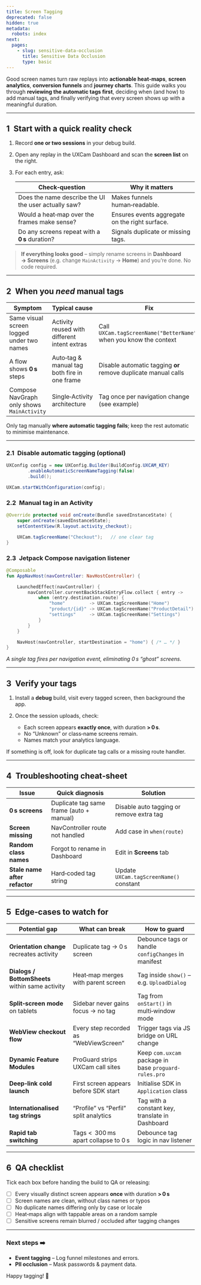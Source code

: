 ```yaml
---
title: Screen Tagging
deprecated: false
hidden: true
metadata:
  robots: index
next:
  pages:
    - slug: sensitive-data-occlusion
      title: Sensitive Data Occlusion
      type: basic
---
```

Good screen names turn raw replays into **actionable heat‑maps**, **screen analytics**, **conversion funnels** and **journey charts**. 
This guide walks you through **reviewing the automatic tags first**, deciding when (and how) to add manual tags, and finally verifying that every screen shows up with a meaningful duration.

---

## 1 Start with a quick reality check

1. Record **one or two sessions** in your debug build.  
2. Open any replay in the UXCam Dashboard and scan the **screen list** on the right.  
3. For each entry, ask:

   | Check‑question | Why it matters |
   |----------------|----------------|
   | Does the name describe the UI the user actually saw? | Makes funnels human‑readable. |
   | Would a heat‑map over the frames make sense? | Ensures events aggregate on the right surface. |
   | Do any screens repeat with a **0 s** duration? | Signals duplicate or missing tags. |

> **If everything looks good** – simply rename screens in **Dashboard → Screens** (e.g. change `MainActivity` → **Home**) and you’re done. No code required.

---

## 2 When you *need* manual tags

| Symptom | Typical cause | Fix |
|---------|---------------|-----|
| Same visual screen logged under two names | Activity reused with different intent extras | Call `UXCam.tagScreenName("BetterName")` when you know the context |
| A flow shows **0 s** steps | Auto‑tag & manual tag both fire in one frame | Disable automatic tagging **or** remove duplicate manual calls |
| Compose NavGraph only shows `MainActivity` | Single‑Activity architecture | Tag once per navigation change (see example) |

Only tag manually **where automatic tagging fails**; keep the rest automatic to minimise maintenance. 


---

### 2.1 Disable automatic tagging (optional)

```java
UXConfig config = new UXConfig.Builder(BuildConfig.UXCAM_KEY)
        .enableAutomaticScreenNameTagging(false)
        .build();

UXCam.startWithConfiguration(config);
```

### 2.2 Manual tag in an Activity

```java
@Override protected void onCreate(Bundle savedInstanceState) {
    super.onCreate(savedInstanceState);
    setContentView(R.layout.activity_checkout);

    UXCam.tagScreenName("Checkout");   // one clear tag
}
```

### 2.3 Jetpack Compose navigation listener

```kotlin
@Composable
fun AppNavHost(navController: NavHostController) {

    LaunchedEffect(navController) {
        navController.currentBackStackEntryFlow.collect { entry ->
            when (entry.destination.route) {
                "home"         -> UXCam.tagScreenName("Home")
                "product/{id}" -> UXCam.tagScreenName("ProductDetail")
                "settings"     -> UXCam.tagScreenName("Settings")
            }
        }
    }

    NavHost(navController, startDestination = "home") { /* … */ }
}
```

*A single tag fires per navigation event, eliminating 0 s “ghost” screens.*

---


## 3 Verify your tags

1. Install a **debug** build, visit every tagged screen, then background the app.  
2. Once the session uploads, check:

   * Each screen appears **exactly once**, with duration **> 0 s**.  
   * No “Unknown” or class‑name screens remain.  
   * Names match your analytics language.

If something is off, look for duplicate tag calls or a missing route handler.

---


## 4 Troubleshooting cheat‑sheet

| Issue | Quick diagnosis | Solution |
|-------|-----------------|----------|
| **0 s screens** | Duplicate tag same frame (auto + manual) | Disable auto tagging or remove extra tag |
| **Screen missing** | NavController route not handled | Add case in `when(route)` |
| **Random class names** | Forgot to rename in Dashboard | Edit in **Screens** tab |
| **Stale name after refactor** | Hard‑coded tag string | Update `UXCam.tagScreenName()` constant |

---


## 5 Edge‑cases to watch for

| Potential gap | What can break | How to guard |
|---------------|---------------|--------------|
| **Orientation change** recreates activity | Duplicate tag → 0 s screen | Debounce tags or handle `configChanges` in manifest |
| **Dialogs / BottomSheets** within same activity | Heat‑map merges with parent screen | Tag inside `show()` – e.g. `UploadDialog` |
| **Split‑screen mode** on tablets | Sidebar never gains focus → no tag | Tag from `onStart()` in multi‑window mode |
| **WebView checkout flow** | Every step recorded as “WebViewScreen” | Trigger tags via JS bridge on URL change |
| **Dynamic Feature Modules** | ProGuard strips UXCam call sites | Keep `com.uxcam` package in base `proguard-rules.pro` |
| **Deep‑link cold launch** | First screen appears before SDK start | Initialise SDK in `Application` class |
| **Internationalised tag strings** | “Profile” vs “Perfil” split analytics | Tag with a constant key, translate in Dashboard |
| **Rapid tab switching** | Tags <  300 ms apart collapse to 0 s | Debounce tag logic in nav listener |

---

## 6 QA checklist

Tick each box before handing the build to QA or releasing:

- [ ] Every visually distinct screen appears **once** with duration **> 0 s**  
- [ ] Screen names are clean, without class names or typos  
- [ ] No duplicate names differing only by case or locale  
- [ ] Heat‑maps align with tappable areas on a random sample  
- [ ] Sensitive screens remain blurred / occluded after tagging changes

---

### Next steps ➡️

* **Event tagging** – Log funnel milestones and errors.  
* **PII occlusion** – Mask passwords & payment data.

Happy tagging! 🎯